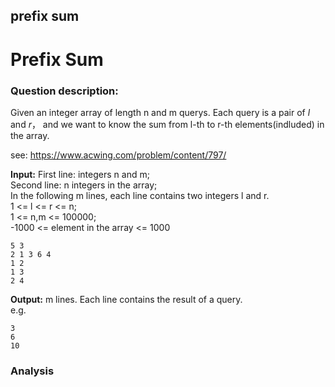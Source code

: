 ## prefix sum
# Prefix Sum

### Question description:

Given an integer array of length n and m querys. Each query is a pair of *l* and *r*， and we want to know the sum from l-th to r-th elements(indluded) in the array.

see: <https://www.acwing.com/problem/content/797/>  

**Input:**
First line: integers n and m;  
Second line: n integers in the array;  
In the following m lines, each line contains two integers l and r.  
1 <= l <= r <= n;  
1 <= n,m <= 100000;  
-1000 <= element in the array <= 1000
```
5 3
2 1 3 6 4
1 2
1 3
2 4
```
**Output:**
m lines. Each line contains the result of a query.  
e.g.
```
3
6
10
```
### Analysis
